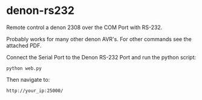 # denon-rs232

Remote control a denon 2308 over the COM Port with RS-232.

Probably works for many other denon AVR's. For other commands see the attached PDF.

Connect the Serial Port to the Denon RS-232 Port and run the python script:

`python web.py`

Then navigate to: 

`http://your_ip:25000/`

